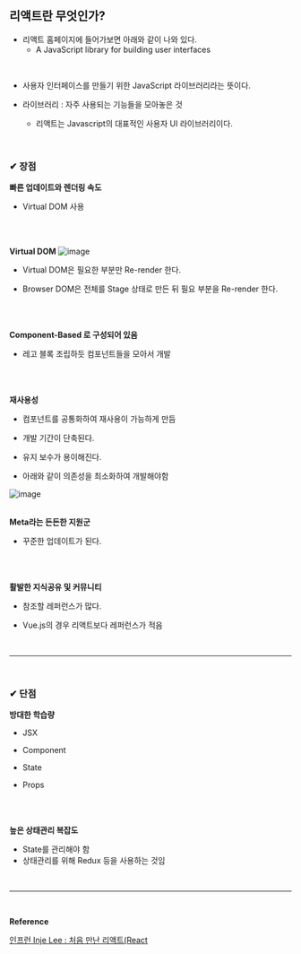 ## 리액트란 무엇인가?
- 리액트 홈페이지에 들어가보면 아래와 같이 나와 있다.
  - A JavaScript library for building user interfaces
<br>

- 사용자 인터페이스를 만들기 위한 JavaScript 라이브러리라는 뜻이다.

- 라이브러리  : 자주 사용되는 기능들을 모아놓은 것
  - 리액트는 Javascript의 대표적인 사용자 UI 라이브러리이다.
<br>

### ✔ 장점
**빠른 업데이트와 렌더링 속도**
- Virtual DOM 사용
<br>
<br>

**Virtual DOM**
![image](https://github.com/BJSNuruhee/levelup/assets/121341413/595085a1-6d46-473d-80bd-945300db4ab7)

- Virtual DOM은 필요한 부분만 Re-render 한다.

- Browser DOM은 전체를 Stage 상태로 만든 뒤 필요 부분을 Re-render 한다.
<br>
<br>

**Component-Based 로 구성되어 있음**
- 레고 블록 조립하듯 컴포넌트들을 모아서 개발
<br>
<br>

**재사용성**
- 컴포넌트를 공통화하여 재사용이 가능하게 만듬

- 개발 기간이 단축된다.

- 유지 보수가 용이해진다.

- 아래와 같이 의존성을 최소화하여 개발해야함

![image](https://github.com/BJSNuruhee/levelup/assets/121341413/411feec2-9ad5-4a47-ad14-982b1f1763a2)
<br>
<br>

**Meta라는 든든한 지원군**
- 꾸준한 업데이트가 된다.
<br>
<br>

**활발한 지식공유 및 커뮤니티**
- 참조할 레퍼런스가 많다. 

- Vue.js의 경우 리액트보다 레퍼런스가 적음
<br>
<hr>
<br>

### ✔ 단점
**방대한 학습량**
- JSX

- Component

- State

- Props
<br>
<br>

**높은 상태관리 복잡도**
- State를 관리해야 함
 - 상태관리를 위해 Redux 등을 사용하는 것임
<br>
<hr>
<br>

**Reference**
<br>

[인프런 Inje Lee : 처음 만난 리액트(React](https://www.inflearn.com/course/%EC%B2%98%EC%9D%8C-%EB%A7%8C%EB%82%9C-%EB%A6%AC%EC%95%A1%ED%8A%B8/dashboard)
